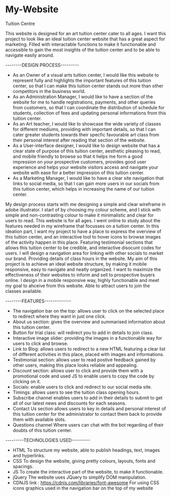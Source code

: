 # My-Website

Tuition Centre

This website is designed for an art tuition center cater to all ages. I want this project to look like an ideal tuition center website that has a great aspect for marketing. Filled with interactable functions to make it functionable and accessible to gain the most insights of the tuition center and to be able to navigate easily around.

--------DESIGN PROCESS---------
- As an Owner of a visual arts tuition center, I would like this website to represent fully and highlights the important features of this tuition center, so that I can make this tuition center stands out more than other competitors in the business world.
- As an Administration Manager, I would like to have a section of the website for me to handle registrations, payments, and other queries from customers, so that I can coordinate the distribution of schedule for students, collection of fees and updating personal informations from this tuition center.
- As an Art teacher, I would like to showcase the wide variety of classes for different mediums, providing with important details, so that I can cater greater students towards their specfic favourable art class from their personal interest after reading that section of the website. 
- As a User-interface designer, I would like to design website that has a clear state of purpose of this tuition center, aesthetic pleasing to read, and mobile friendly to browse so that it helps me form a good impression on your prospective customers, provides good user experience and helps your website visitors access and navigate your website with ease for a better impression of this tuition center.
- As a Marketing Manager, I would like to have a clear site navigation that links to social media, so that I can gain more users in our socials from this tuition center, which helps in increasing the name of our tuition center.

My design process starts with me designing a simple and clear wireframe in adobe illustrator. I start of by choosing my colour scheme, and I stick with simple and non-contrasting colour to make it minimalistic and clear for users to read. This website is for all ages.  I went online to study about the features needed in my wireframe that focusses on a tuition center. In this ideation part, I want my project to have a place to express the overview of this tuition center, and an interactive tool to hover icons to browse images of the activity happen in this place. Featuring testimonial sections that allows this tuition center to be credible, and interactive disocunt codes for users. I will design a navigation area for linking with other socials to market our brand. Providing details of class hours in the website. My aim of this project is to achieve an ideal website structure, by making it mobile responsive, easy to navigate and neatly organized. I want to  maximize the effectiveness of their websites to inform and sell to prospective buyers online. I design in a mobile responsive way, highly functionable and meet my goal to ahceive from this website. Able to attract users to join the classes available.

--------FEATURES-------------
- The navigation bar on the top:
allows user to click on the selected place to redirect where they want in just one click.
- About us section:
gives the overview and summarised information about this tuition center.
- Button for trial class: 
will redirect you to add in details to join class.
- Interactive image slider:
providing the images in a functionable way for users to click and browse.
- Link to Blog:
allows users to redirect to a new HTML featuring a clear list of different activities in this place, placed with images and informations.
- Testimonial section:
allows user to read postive feedback gained by other users, making this place looks reliable and appealing.
- Discount section: 
allows user to click and provide them with a promotional code and used JS to enable users to copy the code by clicking on it.
- Socials: 
enable users to click and redirect to our social media site.
- Timings:
allows users to see the tuition class opening hours.
- Subscribe channel
enables users to add in their details to submit to get all of our latest news and discounts for each seasons.
- Contact Us section 
allows users to key in details and personal interest of this tuition center for the administrator to contact them back to provide them with available slots.
- Questions channel
Where users can chat with the bot regarding of their doubts of this tuition center.

---------TECHNOLOGIES USED---------
- HTML
To structure my website, able to publish headings, text, images and hyperlinks.
- CSS
To design the website, giving pretty colours, layouts, fonts and spacings. 
- JS
To create the interactive part of the website, to make it functionable.
- jQuery
The website uses JQuery to simplify DOM manipulation.
- CDNJS 
link : https://cdnjs.com/libraries/font-awesome
For using CSS icons graphics used in the navigation bar on the top of my website







